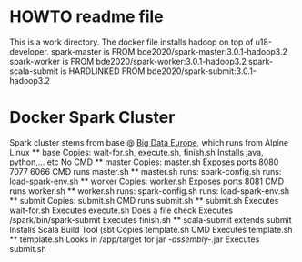 # HOWTO readme file

This is a work directory. The docker file installs hadoop on top of u18-developer.
spark-master is FROM bde2020/spark-master:3.0.1-hadoop3.2
spark-worker is FROM bde2020/spark-worker:3.0.1-hadoop3.2
spark-scala-submit is HARDLINKED FROM bde2020/spark-submit:3.0.1-hadoop3.2

# Docker Spark Cluster
Spark cluster stems from base @ [Big Data Europe](https://github.com/big-data-europe/docker-spark), which runs from Alpine Linux
** base
   Copies: wait-for.sh, execute.sh, finish.sh
   Installs java, python,... etc
   No CMD
** master
   Copies: master.sh
   Exposes ports 8080 7077 6066
   CMD runs master.sh
   ** master.sh
      runs: spark-config.sh
      runs: load-spark-env.sh
** worker
   Copies: worker.sh
   Exposes ports 8081
   CMD runs worker.sh
   ** worker.sh
      runs: spark-config.sh
      runs: load-spark-env.sh
** submit
   Copies: submit.sh
   CMD runs submit.sh
   ** submit.sh
      Executes wait-for.sh
      Executes execute.sh
      Does a file check
      Executes /spark/bin/spark-submit
      Executes finish.sh
** scala-submit extends submit
   Installs Scala Build Tool (sbt
   Copies template.sh
   CMD Executes template.sh
      ** template.sh
      Looks in /app/target for jar *-assembly-*.jar
      Executes submit.sh

